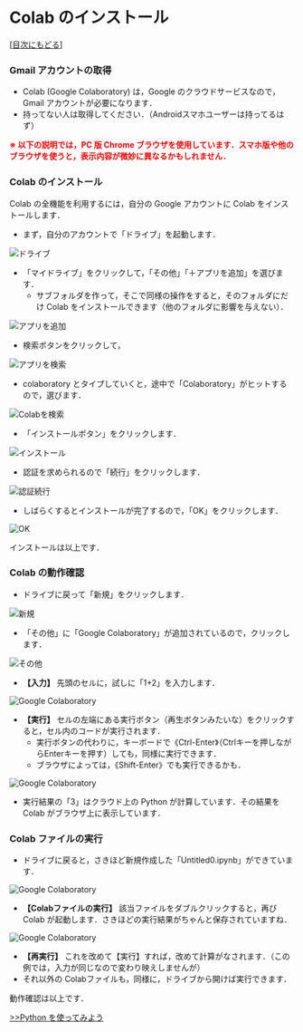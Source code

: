 # Colab のインストール

[[目次にもどる](../README.md)]

### Gmail アカウントの取得

* Colab (Google Colaboratory) は，Google のクラウドサービスなので，Gmail アカウントが必要になります．
* 持ってない人は取得してください．（Androidスマホユーザーは持ってるはず）

**<p><font color="red">※ 以下の説明では，PC 版 Chrome ブラウザを使用しています．スマホ版や他のブラウザを使うと，表示内容が微妙に異なるかもしれません．</font></p>**

### Colab のインストール

Colab の全機能を利用するには，自分の Google アカウントに Colab をインストールします．

* まず，自分のアカウントで「ドライブ」を起動します．

![ドライブ](img/010gmail_drive.jpg)

* 「マイドライブ」をクリックして，「その他」「＋アプリを追加」を選びます．
  * サブフォルダを作って，そこで同様の操作をすると，そのフォルダにだけ Colab をインストールできます（他のフォルダに影響を与えない）．

![アプリを追加](img/020add_app.jpg)

* 検索ボタンをクリックして，

![アプリを検索](img/030add_app_search.jpg)

* colaboratory とタイプしていくと，途中で「Colaboratory」がヒットするので，選びます．

![Colabを検索](img/040add_app_search_col.jpg)

* 「インストールボタン」をクリックします．

![インストール](img/050add_Colab_install.jpg)

* 認証を求められるので「続行」をクリックします．

![認証続行](img/060add_Colab_continue.jpg)

* しばらくするとインストールが完了するので，「OK」をクリックします．

![OK](img/070add_Colab_done.jpg)

インストールは以上です．

### Colab の動作確認

* ドライブに戻って「新規」をクリックします．

![新規](img/080_new_menu.jpg)

* 「その他」に「Google Colaboratory」が追加されているので，クリックします．

![その他](img/090new_menu_colab.jpg)

* **【入力】** 先頭のセルに，試しに「1+2」を入力します．

![Google Colaboratory](img/100colab_exec.jpg)

* **【実行】** セルの左端にある実行ボタン（再生ボタンみたいな）をクリックすると，セル内のコードが実行されます．
  * 実行ボタンの代わりに，キーボードで《Ctrl-Enter》（Ctrlキーを押しながらEnterキーを押す）しても，同様に実行できます．
  * ブラウザによっては，《Shift-Enter》でも実行できるかも．

![Google Colaboratory](img/102colab_exec.jpg)

* 実行結果の「3」はクラウド上の Python が計算しています．その結果を Colab がブラウザ上に表示しています．

### Colab ファイルの実行

* ドライブに戻ると，さきほど新規作成した「Untitled0.ipynb」ができています．

![Google Colaboratory](img/104colab_exec.jpg)

* **【Colabファイルの実行】** 該当ファイルをダブルクリックすると，再び Colab が起動します．さきほどの実行結果がちゃんと保存されていますね．

![Google Colaboratory](img/106colab_exec.jpg)

* **【再実行】** これを改めて【実行】すれば，改めて計算がなされます．（この例では，入力が同じなので変わり映えしませんが）
* それ以外の Colabファイルも，同様に，ドライブから開けば実行できます．


動作確認は以上です．


[>>Python を使ってみよう](../python/startup.md)
